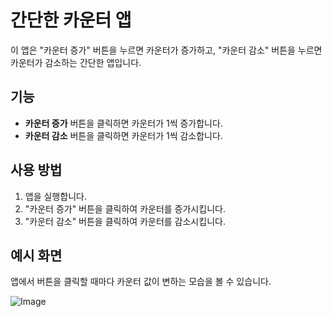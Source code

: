 # 간단한 카운터 앱

이 앱은 "카운터 증가" 버튼을 누르면 카운터가 증가하고, "카운터 감소" 버튼을 누르면 카운터가 감소하는 간단한 앱입니다.

## 기능
- **카운터 증가** 버튼을 클릭하면 카운터가 1씩 증가합니다.
- **카운터 감소** 버튼을 클릭하면 카운터가 1씩 감소합니다.

## 사용 방법
1. 앱을 실행합니다.
2. "카운터 증가" 버튼을 클릭하여 카운터를 증가시킵니다.
3. "카운터 감소" 버튼을 클릭하여 카운터를 감소시킵니다.

## 예시 화면
앱에서 버튼을 클릭할 때마다 카운터 값이 변하는 모습을 볼 수 있습니다.

![Image](https://github.com/user-attachments/assets/2552425c-6dd7-41a5-81ac-f0d75a1354fb)
